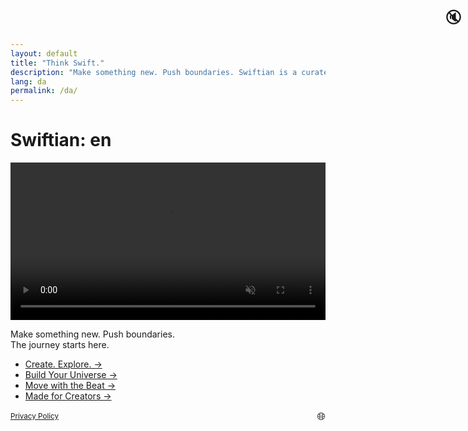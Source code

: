 ```yaml
---
layout: default
title: "Think Swift."
description: "Make something new. Push boundaries. Swiftian is a curated, interactive platform for learning Swift creatively."
lang: da
permalink: /da/
---
```


# Swiftian: en

<p align="center">
  <video id="logoVideo" autoplay loop muted playsinline preload="metadata" style="width: 100%; max-width: 640px; height: auto; cursor: pointer;">
    <source src="/assets/videos/logo.mp4" type="video/mp4">
    Your browser does not support the video tag.
  </video>
  <span id="soundIcon" style="position: absolute; top: 10px; right: 10px; font-size: 24px; cursor: pointer;">🔇</span>
</p>

Make something new. Push boundaries.  
The journey starts here.

- [Create. Explore. →](/coding/)
- [Build Your Universe →](/universe/)
- [Move with the Beat →](/groove/)
- [Made for Creators →](/creators/)


<footer>
 <div style="display: flex; justify-content: space-between; align-items: center; flex-wrap: wrap;">
    <small><a href="/privacy/">Privacy Policy</a></small>
    <span id="languageToggle" style="cursor: pointer; font-size: 1.2em;">🌐</span>
  </div>
  <div id="languageList" style="display: none; margin-top: 20px; font-size: 0.9em;">
    <ul style="list-style: none; padding: 0; display: grid; grid-template-columns: repeat(auto-fill, minmax(180px, 1fr)); gap: 4px;">
      <li><a href="/">🇺🇸 en - Hello</a></li>
<li><a href="/ar/">🇸🇦 ar - مرحبا</a></li>
<li><a href="/ca/">🇪🇸 ca - Hola</a></li>
<li><a href="/cs/">🇨🇿 cs - Ahoj</a></li>
<li><a href="/da/">🇩🇰 da - Hej</a></li>
<li><a href="/de/">🇩🇪 de - Hallo</a></li>
<li><a href="/el/">🇬🇷 el - Γεια</a></li>
<li><a href="/es/">🇪🇸 es - Hola</a></li>
<li><a href="/fi/">🇫🇮 fi - Hei</a></li>
<li><a href="/fr/">🇫🇷 fr - Bonjour</a></li>
<li><a href="/he/">🇮🇱 he - שלום</a></li>
<li><a href="/hi/">🇮🇳 hi - नमस्ते</a></li>
<li><a href="/hr/">🇭🇷 hr - Bok</a></li>
<li><a href="/hu/">🇭🇺 hu - Helló</a></li>
<li><a href="/id/">🇮🇩 id - Halo</a></li>
<li><a href="/it/">🇮🇹 it - Ciao</a></li>
<li><a href="/ja/">🇯🇵 ja - こんにちは</a></li>
<li><a href="/ko/">🇰🇷 ko - 안녕하세요</a></li>
<li><a href="/ms/">🇲🇾 ms - Hai</a></li>
<li><a href="/nl/">🇳🇱 nl - Hallo</a></li>
<li><a href="/no/">🇳🇴 no - Hei</a></li>
<li><a href="/pl/">🇵🇱 pl - Cześć</a></li>
<li><a href="/pt/">🇵🇹 pt - Olá</a></li>
<li><a href="/ro/">🇷🇴 ro - Salut</a></li>
<li><a href="/ru/">🇷🇺 ru - Привет</a></li>
<li><a href="/sk/">🇸🇰 sk - Ahoj</a></li>
<li><a href="/sv/">🇸🇪 sv - Hej</a></li>
<li><a href="/th/">🇹🇭 th - สวัสดี</a></li>
<li><a href="/tr/">🇹🇷 tr - Merhaba</a></li>
<li><a href="/uk/">🇺🇦 uk - Привіт</a></li>
<li><a href="/vi/">🇻🇳 vi - Xin chào</a></li>
<li><a href="/zh-hans/">🇨🇳 zh-hans - 你好</a></li>
<li><a href="/zh-hant/">🇹🇼 zh-hant - 你好</a></li>
    </ul>
  </div>
</footer>

<script>
  document.getElementById('languageToggle').addEventListener('click', function () {
    const list = document.getElementById('languageList');
    list.style.display = list.style.display === 'none' ? 'block' : 'none';
  });
</script>